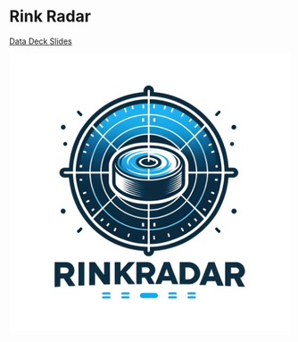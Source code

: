# Rink Radar

[Data Deck Slides](https://docs.google.com/presentation/d/1haspTDMDRBqYV1HqobesPBlry8xl7h2aeaOQMy7J5P0/edit?usp=sharing)

<img src="rinkradar.png">

